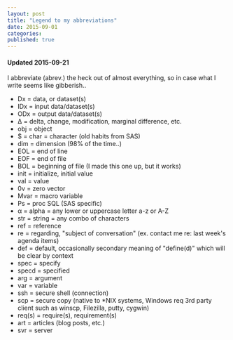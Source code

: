 ```yaml
---
layout: post
title: "Legend to my abbreviations"
date: 2015-09-01
categories: 
published: true 
---
```


#### **Updated 2015-09-21**

I abbreviate (abrev.) the heck out of almost everything, so in case what I write seems like gibberish.. 

* Dx = data, or dataset(s)
* IDx = input data/dataset(s)
* ODx = output data/dataset(s)
* Δ = delta, change, modification, marginal difference, etc.
* obj = object
* $ = char = character (old habits from SAS)
* dim = dimension (98% of the time..)
* EOL = end of line
* EOF = end of file
* BOL = beginning of file (I made this one up, but it works)
* init = initialize, initial value
* val = value
* 0v = zero vector
* Mvar = macro variable
* Ps = proc SQL (SAS specific)
* α = alpha = any lower or uppercase letter a-z or A-Z 
* str = string = any combo of characters
* ref = reference
* re = regarding, "subject of conversation" (ex. contact me re: last week's agenda items)
* def = default, occasionally secondary meaning of "define(d)" which will be clear by context
* spec = specify
* specd = specified
* arg = argument
* var = variable
* ssh = secure shell (connection)
* scp = secure copy (native to *NIX systems, Windows req 3rd party client such as winscp, Filezilla, putty, cygwin)
* req(s) = require(s), requirement(s)
* art = articles (blog posts, etc.)
* svr = server
